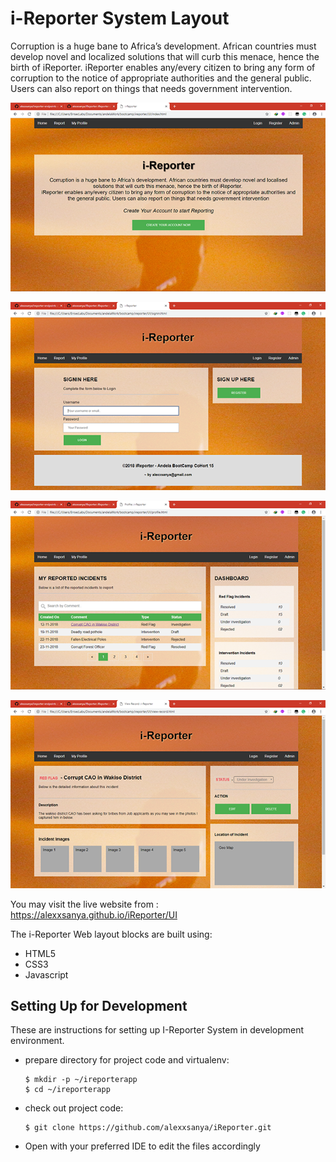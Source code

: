 # i-Reporter System Layout

Corruption is a huge bane to Africa’s development. African countries must develop novel and localized solutions that will curb this menace, hence the birth of iReporter. iReporter enables any/every citizen to bring any form of corruption to the notice of appropriate authorities and the general public. Users can also report on things that needs government intervention.

![Screenshot of Welcome page](./layout/welcome.PNG?raw=true "Welcome Page")

![Screenshot of My Login page](./layout/login.PNG?raw=true "Login Page")

![Screenshot of Reports Page](./layout/report.PNG?raw=true "Reports Page")

![Screenshot of Incident Deta page](./layout/incident.png?raw=true "Incidents Page")



You may visit the live website from : https://alexxsanya.github.io/iReporter/UI

The i-Reporter Web layout blocks are built using:

- HTML5
- CSS3
- Javascript

## Setting Up for Development

These are instructions for setting up I-Reporter System in development environment.

- prepare directory for project code and virtualenv:

  ```
  $ mkdir -p ~/ireporterapp
  $ cd ~/ireporterapp
  ```

- check out project code:

  ```
  $ git clone https://github.com/alexxsanya/iReporter.git
  ```

- Open with your preferred IDE to edit the files accordingly